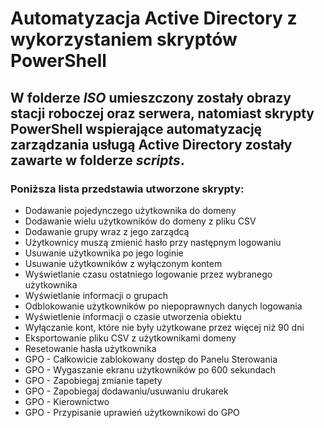 # Automatyzacja Active Directory z wykorzystaniem skryptów PowerShell
<h2>W folderze <i>ISO</i> umieszczony zostały obrazy stacji roboczej oraz serwera, natomiast
skrypty PowerShell wspierające automatyzację zarządzania usługą Active Directory zostały zawarte w folderze <i>scripts</i>.</h2>
<h3>Poniższa lista przedstawia utworzone skrypty:</h3>
<ul>
  <li>Dodawanie pojedynczego użytkownika do domeny</li>
  <li>Dodawanie wielu użytkowników do domeny z pliku CSV</li>
  <li>Dodawanie grupy wraz z jego zarządcą</li>
  <li>Użytkownicy muszą zmienić hasło przy następnym logowaniu</li>
  <li>Usuwanie użytkownika po jego loginie</li>
  <li>Usuwanie użytkowników z wyłączonym kontem</li>
  <li>Wyświetlanie czasu ostatniego logowanie przez wybranego użytkownika</li>
  <li>Wyświetlanie informacji o grupach</li>
  <li>Odblokowanie użytkowników po niepoprawnych danych logowania</li>
  <li>Wyświetlenie informacji o czasie utworzenia obiektu</li>
  <li>Wyłączanie kont, które nie były użytkowane przez więcej niż 90 dni</li>
  <li>Eksportowanie pliku CSV z użytkownikami domeny</li>
  <li>Resetowanie hasła użytkownika</li>
  <li>GPO - Całkowicie zablokowany dostęp do Panelu Sterowania</li>
  <li>GPO - Wygaszanie ekranu użytkowników po 600 sekundach</li>
  <li>GPO - Zapobiegaj zmianie tapety</li>
  <li>GPO - Zapobiegaj dodawaniu/usuwaniu drukarek</li>
  <li>GPO - Kierownictwo</li>
  <li>GPO - Przypisanie uprawień użytkownikowi do GPO</li>
</ul>
